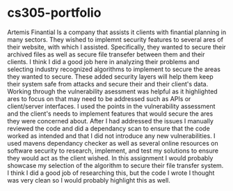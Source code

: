 # cs305-portfolio

Artemis Finantial Is a company that assists it clients with finantial planning in many sectors. They wished to implemnt security features to several ares of their website, with which I assisted. Specifically, they wanted to secure their archived files as well as secure file transefer between them and their clients. I think I did a good job here in analyzing their problems and selecting industry recognized algorithms to implement to secure the areas they wanted to secure. These added security layers will help them keep their system safe from attacks and secure their and their client's data. Working through the vulnerability asessment was helpful as it highlighted ares to focus on that may need to be addressed such as APIs or client/server interfaces. I used the points in the vulnerability assessment and the client's needs to implement features that would secure the ares they were concerned about. After I had addressed the issues I manually reviewed the code and did a dependancy scan to ensure that the code worked as intended and that I did not introduce any new vulnerabilities. I used mavens dependancy checker as well as several online resources on software security to research, implement, and test my solutions to ensure they would act as the client wished. In this assignment I would probably showcase my selection of the algorithm to secure their file transfer system. I think I did a good job of researching this, but the code I wrote I thought was very clean so I would probably highlight this as well. 
